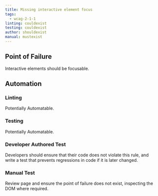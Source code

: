```yaml
---
title: Missing interactive element focus
tags: 
  - wcag-2-1-1
linting: couldexist
testing: couldexist
author: shouldexist
manual: mustexist
---
```


## Point of Failure
Interactive elements should be focusable.


## Automation

### Linting
Potentially Automatable.

### Testing
Potentially Automatable.

### Developer Authored Test
Developers should ensure that their code does not violate this rule, and write a test that prevents regressions in code if it is later changed.

### Manual Test
Review page and ensure the point of failure does not exist, inspecting the DOM where required.